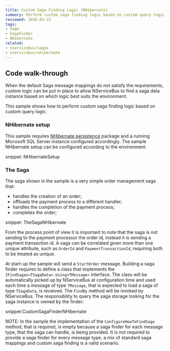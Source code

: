 ```yaml
---
title: Custom Saga Finding Logic (NHibernate)
summary: Perform custom saga finding logic based on custom query logic when the Saga storage is a relational database using NHibernate as the O/RM.
reviewed: 2016-03-21
tags:
- Saga
- SagaFinder
- NHibernate
related:
- nservicebus/sagas
- nservicebus/nhibernate
---
```


## Code walk-through

When the default Saga message mappings do not satisfy the requirements, custom logic can be put in place to allow NServiceBus to find a saga data instance based on which logic best suits the  environment.

This sample shows how to perform custom saga finding logic based on custom query logic.


### NHibernate setup

This sample requires [NHibernate persistence](https://www.nuget.org/packages/NServiceBus.NHibernate/) package and a running Microsoft SQL Server instance configured accordingly. The sample NHibernate setup can be configured according to the environment:

snippet: NHibernateSetup


### The Saga

The saga shown in the sample is a very simple order management saga that:

 * handles the creation of an order;
 * offloads the payment process to a different handler;
 * handles the completion of the payment process;
 * completes the order;

snippet: TheSagaNHibernate

From the process point of view it is important to note that the saga is not sending to the payment processor the order id, instead it is sending a payment transaction id. A saga can be correlated given more than one unique attribute, such as `OrderId` and `PaymentTransactionId`, requiring both to be treated as unique.

At start-up the sample will send a `StartOrder` message. Building a saga finder requires to define a class that implements the `IFindSagas<TSagaData>.Using<TMessage>` interface. The class will be automatically picked up by NServiceBus at configuration time and used each time a message of type `TMessage`, that is expected to load a saga of type `TSagaData`, is received. The `FindBy` method will be invoked by NServiceBus. The responsibility to query the saga storage looking for the saga instance is owned by the finder:

snippet:CustomSagaFinderNHibernate

NOTE: In the sample the implementation of the `ConfigureHowToFindSaga` method, that is required, is empty because a saga finder for each message type, that the saga can handle, is being provided. It is not required to provide a saga finder for every message type, a mix of standard saga mappings and custom saga finding is a valid scenario.